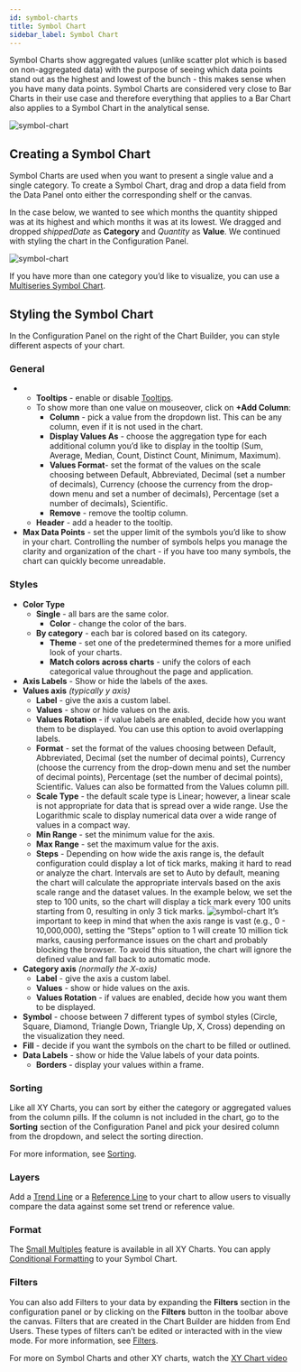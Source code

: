 ```yaml
---
id: symbol-charts
title: Symbol Chart
sidebar_label: Symbol Chart
---
```


<div style={{textAlign: "justify"}}>
Symbol Charts show aggregated values (unlike scatter plot which is based on non-aggregated data) with the purpose of seeing which data points stand out as the highest and lowest of the bunch - this makes sense when you have many data points. Symbol Charts are considered very close to Bar Charts in their use case and therefore everything that applies to a Bar Chart also applies to a Symbol Chart in the analytical sense.

![symbol-chart](https://s3.amazonaws.com/cdn.qrvey.com/documentation_assets/ui-docs/dataviews/chart-types-all/Symbol/symbol.png#thumbnail)
 
 
## Creating a Symbol Chart
Symbol Charts are used when you want to present a single value and a single category.
To create a Symbol Chart, drag and drop a data field from the Data Panel onto either the corresponding shelf or the canvas.
 
In the case below, we wanted to see which months the quantity shipped was at its highest and which months it was at its lowest. We dragged and dropped *shippedDate* as **Category** and *Quantity* as **Value**. We continued with styling the chart in the Configuration Panel.
 
![symbol-chart](https://s3.amazonaws.com/cdn.qrvey.com/documentation_assets/ui-docs/dataviews/chart-types-all/Symbol/create-symbol.gif#thumbnail)
 
 
If you have more than one category you’d like to visualize, you can use a [Multiseries Symbol Chart](../chart-types/ms-symbol.md).
 
## Styling the Symbol Chart
In the Configuration Panel on the right of the Chart Builder, you can style different aspects of your chart.
 
### General
* * **Tooltips** - enable or disable [Tooltips](../tooltips.md).
  * To show more than one value on mouseover, click on **+Add Column**:
      * **Column** - pick a value from the dropdown list. This can be any column, even if it is not used in the chart.
      * **Display Values As** - choose the aggregation type for each additional column you’d like to display in the tooltip (Sum, Average, Median, Count, Distinct Count, Minimum, Maximum).
      * **Values Format**- set the format of the values on the scale choosing between Default, Abbreviated, Decimal (set a number of decimals), Currency (choose the currency from the drop-down menu and set a number of decimals), Percentage (set a number of decimals), Scientific.
      * **Remove** - remove the tooltip column.
  * **Header** - add a header to the tooltip.
* **Max Data Points** - set the upper limit of the symbols you’d like to show in your chart. Controlling the number of symbols helps you manage the clarity and organization of the chart - if you have too many symbols, the chart can quickly become unreadable.
 
### Styles
* **Color Type**
  * **Single** - all bars are the same color.
      * **Color** - change the color of the bars.
  * **By category** - each bar is colored based on its category.
      * **Theme** - set one of the predetermined themes for a more unified look of your charts.
      * **Match colors across charts** - unify the colors of each categorical value throughout the page and application.
* **Axis Labels** - Show or hide the labels of the axes.
* **Values axis** *(typically y axis)*
  * **Label** - give the axis a custom label.
  * **Values** - show or hide values on the axis.
  * **Values Rotation** - if value labels are enabled, decide how you want them to be displayed. You can use this option to avoid overlapping labels.
  * **Format** - set the format of the values choosing between Default, Abbreviated, Decimal (set the number of decimal points), Currency (choose the currency from the drop-down menu and set the number of decimal points), Percentage (set the number of decimal points), Scientific. Values can also be formatted from the Values column pill.
  * **Scale Type** - the default scale type is Linear; however, a linear scale is not appropriate for data that is spread over a wide range. Use the Logarithmic scale to display numerical data over a wide range of values in a compact way.
  * **Min Range** - set the minimum value for the axis.
  * **Max Range** - set the maximum value for the axis.
  * **Steps** - Depending on how wide the axis range is, the default configuration could display a lot of tick marks, making it hard to read or analyze the chart. Intervals are set to Auto by default, meaning the chart will calculate the appropriate intervals based on the axis scale range and the dataset values. In the example below, we set the step to 100 units, so the chart will display a tick mark every 100 units starting from 0, resulting in only 3 tick marks.
  ![symbol-chart](https://s3.amazonaws.com/cdn.qrvey.com/documentation_assets/ui-docs/dataviews/chart-types-all/Symbol/steps.gif#thumbnail)
  It’s important to keep in mind that when the axis range is vast (e.g., 0 - 10,000,000), setting the “Steps” option to 1 will create 10 million tick marks, causing performance issues on the chart and probably blocking the browser. To avoid this situation, the chart will ignore the defined value and fall back to automatic mode.<br/>
* **Category axis** *(normally the X-axis)* 
  * **Label** - give the axis a custom label.
  * **Values** - show or hide values on the axis.
  * **Values Rotation** - if values are enabled, decide how you want them to be displayed.
* **Symbol** - choose between 7 different types of symbol styles (Circle, Square, Diamond, Triangle Down, Triangle Up, X, Cross) depending on the visualization they need.
* **Fill** - decide if you want the symbols on the chart to be filled or outlined.
* **Data Labels** - show or hide the Value labels of your data points.
   * **Borders** - display your values within a frame.
 
### Sorting
Like all XY Charts, you can sort by either the category or aggregated values from the column pills. If the column is not included in the chart, go to the **Sorting** section of the Configuration Panel and pick your desired column from the dropdown, and select the sorting direction.
 
For more information, see [Sorting](../sorting.md). 
 
### Layers
Add a [Trend Line](../configure-charts/chart-layers.md#trend-line) or a [Reference Line](../configure-charts/chart-layers.md#reference-line) to your chart to allow users to visually compare the data against some set trend or reference value.
 

### Format
The [Small Multiples](../configure-charts/chart-format.md#small-multiples) feature is available in all XY Charts.
You can apply [Conditional Formatting](../configure-charts/chart-format.md#small-multiples#conditional-formatting) to your Symbol Chart.
 
### Filters
You can also add Filters to your data by expanding the **Filters** section in the configuration panel or by clicking on the **Filters** button in the toolbar above the canvas.
Filters that are created in the Chart Builder are hidden from End Users. These types of filters can’t be edited or interacted with in the view mode. For more information, see [Filters](../configure-charts/chart-filters.md).
 
For more on Symbol Charts and other XY charts, watch the <a href="/docs-v2/video-training/legacy/xychart.md" target="_blank">XY Chart video</a>
 
</div>